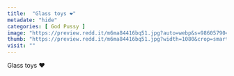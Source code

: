 ```yaml
---
title:  "Glass toys ❤️"
metadate: "hide"
categories: [ God Pussy ]
image: "https://preview.redd.it/m6ma84416bq51.jpg?auto=webp&s=9860579042f47e7eb6c91b3f80122c32afdbf239"
thumb: "https://preview.redd.it/m6ma84416bq51.jpg?width=1080&crop=smart&auto=webp&s=dac9205a6e2c1f9006b89814b74b5bfb20dcec50"
visit: ""
---
```

Glass toys ❤️
